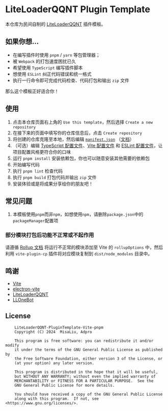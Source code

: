 # LiteLoaderQQNT Plugin Template

本仓库为民间自制的 [LiteLoaderQQNT](https://github.com/LiteLoaderQQNT/LiteLoaderQQNT) 插件模板。

## 如果你想...

* 在编写插件时使用 `pnpm` / `yarn` 等包管理器；
* 被 `Webpack` 的打包速度困扰已久
* 希望使用 `TypeScript` 编写插件脚本
* 想使用 `ESLint` 纠正代码错误和统一格式
* 执行一行命令即可完成代码检查、代码打包和输出 `zip` 文件

那么这个模板正好适合你！

## 使用

1. 点击本仓库页面右上角的 `Use this template`，然后选择 `Create a new repository`
2. 在接下来的页面中填写你的仓库信息后，点击 `Create repository`
3. 将创建的仓库克隆至本地，然后编辑 [`manifest.json`](manifest.json) （[文档](https://liteloaderqqnt.github.io/docs/introduction.html#%E6%89%8B%E5%8A%A8%E5%88%9B%E5%BB%BA)）
4. （可选）编辑 [TypeScript 配置文件](tsconfig.json)、[Vite 配置文件](electron.vite.config.ts) 和 [ESLint 配置文件](.eslintrc.js)，让项目配置风格更符合你的口味
5. 运行 `pnpm install` 安装依赖包，你也可以随意安装其他需要的依赖包
6. 开始编写代码
7. 执行 `pnpm lint` 检查代码
8. 执行 `pnpm build` 打包代码并输出 `zip` 文件
9. 安装体验或是将成果分享给你的朋友吧！

## 常见问题

1. 本模板使用`pnpm`而非`npm`，如想使用`npm`，请删除`package.json`中的`packageManager`配置项

### 部分模块打包后功能不正常或不起作用

请遵循 [Rollup 文档](https://rollupjs.org/configuration-options/#external) 将运行不正常的模块添加至 Vite 的 `rollupOptions` 中，然后利用 `vite-plugin-cp` 插件将对应模块复制到 `dist/node_modules` 目录中。

## 鸣谢
* [Vite](https://vitejs.dev/)
* [electron-vite](https://electron-vite.org/)
* [LiteLoaderQQNT](https://github.com/LiteLoaderQQNT/LiteLoaderQQNT/)
* [LLOneBot](https://github.com/LLOneBot/LLOneBot)

## License
```
    LiteLoaderQQNT-PluginTemplate-Vite-pnpm
    Copyright (C) 2024  MisaLiu, Adpro

    This program is free software: you can redistribute it and/or modify
    it under the terms of the GNU General Public License as published by
    the Free Software Foundation, either version 3 of the License, or
    (at your option) any later version.

    This program is distributed in the hope that it will be useful,
    but WITHOUT ANY WARRANTY; without even the implied warranty of
    MERCHANTABILITY or FITNESS FOR A PARTICULAR PURPOSE.  See the
    GNU General Public License for more details.

    You should have received a copy of the GNU General Public License
    along with this program.  If not, see <https://www.gnu.org/licenses/>.
```